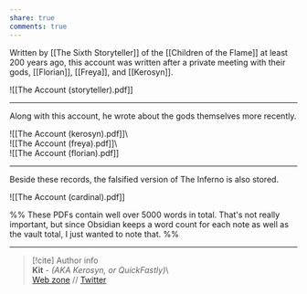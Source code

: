 ```yaml
---  
share: true  
comments: true  
---  
```

Written by [[The Sixth Storyteller]] of the [[Children of the Flame]] at least 200 years ago, this account was written after a private meeting with their gods, [[Florian]], [[Freya]], and [[Kerosyn]].  
  
![[The Account (storyteller).pdf]]  
  
---  
  
Along with this account, he wrote about the gods themselves more recently.  
  
![[The Account (kerosyn).pdf]]\  
![[The Account (freya).pdf]]\  
![[The Account (florian).pdf]]  
  
---  
  
Beside these records, the falsified version of The Inferno is also stored.  
  
![[The Account (cardinal).pdf]]  
  
%% These PDFs contain well over 5000 words in total. That's not really important, but since Obsidian keeps a word count for each note as well as the vault total, I just wanted to note that. %%  
  
-----  
> [!cite] Author info  
> **Kit** - *(AKA Kerosyn, or QuickFastly)*\  
> [Web zone](https://kitabe.link) // [Twitter](https://twitter.com/Kerosyn_)